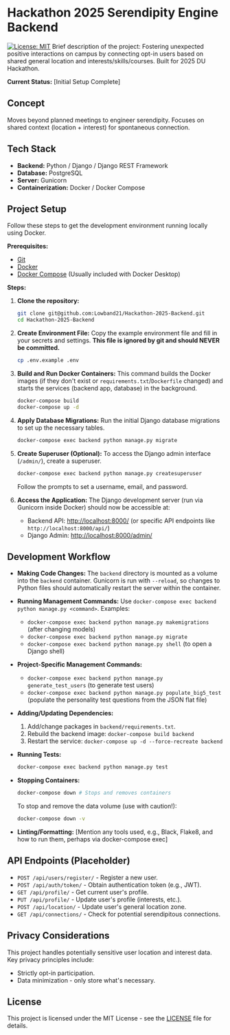 # Hackathon 2025 Serendipity Engine Backend

[![License: MIT](https://img.shields.io/badge/License-MIT-yellow.svg)](https://opensource.org/licenses/MIT) Brief description of the project: Fostering unexpected positive interactions on campus by connecting opt-in users based on shared general location and interests/skills/courses. Built for 2025 DU Hackathon.

**Current Status:** [Initial Setup Complete]

## Concept

Moves beyond planned meetings to engineer serendipity. Focuses on shared context (location + interest) for spontaneous connection.

## Tech Stack

* **Backend:** Python / Django / Django REST Framework
* **Database:** PostgreSQL
* **Server:** Gunicorn
* **Containerization:** Docker / Docker Compose

## Project Setup

Follow these steps to get the development environment running locally using Docker.

**Prerequisites:**

* [Git](https://git-scm.com/)
* [Docker](https://www.docker.com/products/docker-desktop/)
* [Docker Compose](https://docs.docker.com/compose/install/) (Usually included with Docker Desktop)

**Steps:**

1.  **Clone the repository:**
    ```bash
    git clone git@github.com:Lowband21/Hackathon-2025-Backend.git
    cd Hackathon-2025-Backend
    ```

2.  **Create Environment File:**
    Copy the example environment file and fill in your secrets and settings. **This file is ignored by git and should NEVER be committed.**
    ```bash
    cp .env.example .env
    ```

3.  **Build and Run Docker Containers:**
    This command builds the Docker images (if they don't exist or `requirements.txt`/`Dockerfile` changed) and starts the services (backend app, database) in the background.
    ```bash
    docker-compose build
    docker-compose up -d
    ```

4.  **Apply Database Migrations:**
    Run the initial Django database migrations to set up the necessary tables.
    ```bash
    docker-compose exec backend python manage.py migrate
    ```

5.  **Create Superuser (Optional):**
    To access the Django admin interface (`/admin/`), create a superuser.
    ```bash
    docker-compose exec backend python manage.py createsuperuser
    ```
    Follow the prompts to set a username, email, and password.

6.  **Access the Application:**
    The Django development server (run via Gunicorn inside Docker) should now be accessible at:
    * Backend API: [http://localhost:8000/](http://localhost:8000/) (or specific API endpoints like `http://localhost:8000/api/`)
    * Django Admin: [http://localhost:8000/admin/](http://localhost:8000/admin/)

## Development Workflow

* **Making Code Changes:** The `backend` directory is mounted as a volume into the `backend` container. Gunicorn is run with `--reload`, so changes to Python files should automatically restart the server within the container.
* **Running Management Commands:** Use `docker-compose exec backend python manage.py <command>`. Examples:
    * `docker-compose exec backend python manage.py makemigrations` (after changing models)
    * `docker-compose exec backend python manage.py migrate`
    * `docker-compose exec backend python manage.py shell` (to open a Django shell)
* **Project-Specific Management Commands:**
    * `docker-compose exec backend python manage.py generate_test_users` (to generate test users)
    * `docker-compose exec backend python manage.py populate_big5_test` (populate the personality test questions from the JSON flat file)

* **Adding/Updating Dependencies:**
    1.  Add/change packages in `backend/requirements.txt`.
    2.  Rebuild the backend image: `docker-compose build backend`
    3.  Restart the service: `docker-compose up -d --force-recreate backend`
* **Running Tests:**
    ```bash
    docker-compose exec backend python manage.py test
    ```
* **Stopping Containers:**
    ```bash
    docker-compose down # Stops and removes containers
    ```
    To stop and remove the data volume (use with caution!):
    ```bash
    docker-compose down -v
    ```
* **Linting/Formatting:** [Mention any tools used, e.g., Black, Flake8, and how to run them, perhaps via docker-compose exec]

## API Endpoints (Placeholder)

* `POST /api/users/register/` - Register a new user.
* `POST /api/auth/token/` - Obtain authentication token (e.g., JWT).
* `GET /api/profile/` - Get current user's profile.
* `PUT /api/profile/` - Update user's profile (interests, etc.).
* `POST /api/location/` - Update user's general location zone.
* `GET /api/connections/` - Check for potential serendipitous connections.

## Privacy Considerations

This project handles potentially sensitive user location and interest data. Key privacy principles include:
* Strictly opt-in participation.
* Data minimization - only store what's necessary.

## License

This project is licensed under the MIT License - see the [LICENSE](LICENSE) file for details. 
